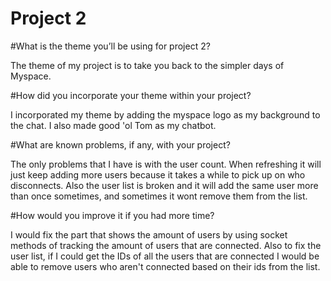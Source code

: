 # Project 2


#What is the theme you’ll be using for project 2?

The theme of my project is to take you back to the simpler days of Myspace. 

#How did you incorporate your theme within your project?

I incorporated my theme by adding the myspace logo as my background to the 
chat. I also made good 'ol Tom as my chatbot. 

#What are known problems, if any, with your project?

The only problems that I have is with the user count. When refreshing it will just
keep adding more users because it takes a while to pick up on who disconnects. Also
the user list is broken and it will add the same user more than once sometimes, and 
sometimes it wont remove them from the list. 


#How would you improve it if you had more time?

I would fix the part that shows the amount of users by using socket methods of tracking
the amount of users that are connected. Also to fix the user list, if I could get the IDs
of all the users that are connected I would be able to remove users who aren't connected
based on their ids from the list. 

